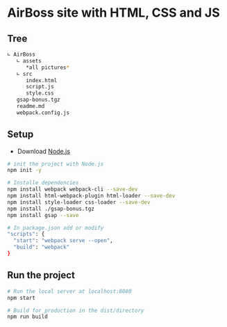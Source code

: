 # AirBoss site with HTML, CSS and JS

## Tree
``` bash
∟ AirBoss
   ∟ assets
      *all pictures*
   ∟ src
      index.html
      script.js
      style.css
   gsap-bonus.tgz
   readme.md
   webpack.config.js
```

## Setup
- Download [Node.js](https://nodejs.org/en/download/)

``` bash
# init the project with Node.js
npm init -y

# Installe dependencies
npm install webpack webpack-cli --save-dev
npm install html-webpack-plugin html-loader --save-dev
npm install style-loader css-loader --save-dev
npm install ./gsap-bonus.tgz
npm install gsap --save

# In package.json add or modify
"scripts": {
  "start": "webpack serve --open",
  "build": "webpack"
}
```

## Run the project
``` bash
# Run the local server at localhost:8080
npm start

# Build for production in the dist/directory
npm run build
```
